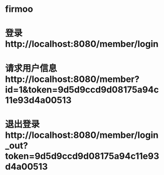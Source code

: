 # firmoo
# 登录http://localhost:8080/member/login
# 请求用户信息http://localhost:8080/member?id=1&token=9d5d9ccd9d08175a94c11e93d4a00513
# 退出登录http://localhost:8080/member/login_out?token=9d5d9ccd9d08175a94c11e93d4a00513

